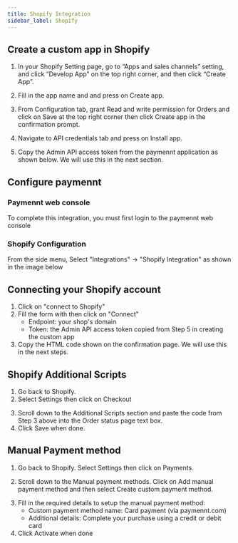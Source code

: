 ```yaml
---
title: Shopify Integration
sidebar_label: Shopify
---
```


## Create a custom app in Shopify

1. In your Shopify Setting page, go to “Apps and sales channels” setting, and click “Develop App” on the top right corner, and then click “Create App”.

<!-- ![Create App](/img/guides/ecommerce-integration/e-commerce-shopify-create-create-app.png) -->

2. Fill in the app name and and press on Create app.

<!-- ![Fill in the app name](/img/guides/ecommerce-integration/e-commerce-shopify-create-fill-in-app-name.png) -->

3. From Configuration tab, grant Read and write permission for Orders and click on Save at the top right corner then click Create app in the confirmation prompt.

<!-- ![App and Sales Channel > App Development](/img/guides/ecommerce-integration/e-commerce-shopify-create-confirmation-popup.png)

![Paymennt1](/img/guides/ecommerce-integration/e-commerce-shopify-create-confirmation-popup-2.png)

![Save](/img/guides/ecommerce-integration/e-commerce-shopify-create-confirmation-popup-3.png) -->

4. Navigate to API credentials tab and press on Install app.

<!-- ![Install App](/img/guides/ecommerce-integration/e-commerce-shopify-create-install-app.png) -->

5. Copy the Admin API access token from the paymennt application as shown below. We will use this in the next section.

<!-- ![Admin API access token](/img/guides/ecommerce-integration/e-commerce-shopify-create-admin-api-access-token.png) -->

## Configure paymennt

### Paymennt web console

To complete this integration, you must first login to the paymennt web console

### Shopify Configuration

From the side menu, Select "Integrations" -> "Shopify Integration" as shown in the image below

## Connecting your Shopify account

1. Click on "connect to Shopify"
2. Fill the form with then click on "Connect"
    * Endpoint: your shop's domain
    * Token: the Admin API access token copied from Step 5 in creating the custom app
3. Copy the HTML code shown on the confirmation page. We will use this in the next steps.

## Shopify Additional Scripts

1. Go back to Shopify.
2. Select Settings then click on Checkout

<!-- ![Checkout](/img/guides/ecommerce-integration/e-commerce-shopify-additional-script-checkout.png) -->

3. Scroll down to the Additional Scripts section and paste the code from Step 3 above into the Order status page text box.
4. Click Save when done.

<!-- ![Save](/img/guides/ecommerce-integration/e-commerce-shopify-additional-script-save.png) -->

## Manual Payment method

1. Go back to Shopify. Select Settings then click on Payments.

<!-- ![Manual Payments](/img/guides/ecommerce-integration/e-commerce-shopify-manual-payment-methods-payment.png) -->

2. Scroll down to the Manual payment methods. Click on Add manual payment method and then select Create custom payment method.

<!-- ![Custom Payments](/img/guides/ecommerce-integration/e-commerce-shopify-manual-payment-methods-custom-payments.png) -->

3. Fill in the required details to setup the manual payment method:
    * Custom payment method name: Card payment (via paymennt.com)
    * Additional details: Complete your purchase using a credit or debit card
4. Click Activate when done

<!-- ![Activate](/img/guides/ecommerce-integration/e-commerce-shopify-manual-payment-methods-activate.png) -->